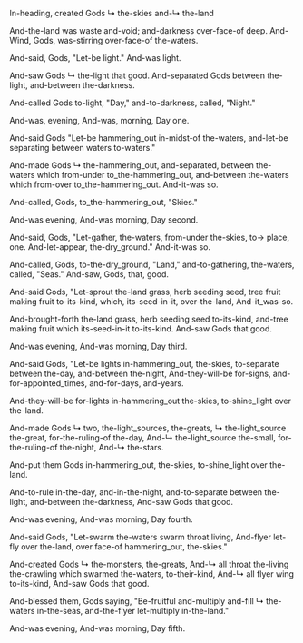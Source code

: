 In-heading, created Gods ↳ the-skies and-↳ the-land

And-the-land was waste and-void; 
and-darkness over-face-of deep.
And-Wind, Gods, was-stirring over-face-of the-waters.

And-said, Gods, "Let-be light."
And-was light.

And-saw Gods ↳ the-light that good. 
And-separated Gods between the-light, and-between the-darkness.

And-called Gods to-light, "Day,"
and-to-darkness, called, "Night."

And-was, evening, 
And-was, morning, 
Day one.

And-said Gods "Let-be hammering_out in-midst-of the-waters,
and-let-be separating between waters to-waters."

And-made Gods ↳ the-hammering_out, 
and-separated, between the-waters which from-under to_the-hammering_out, and-between the-waters which from-over to_the-hammering_out. 
And-it-was so.

And-called, Gods, to_the-hammering_out, "Skies."

And-was evening, 
And-was morning, 
Day second.

And-said, Gods, "Let-gather, the-waters, from-under the-skies, to→ place, one.
And-let-appear, the-dry_ground."
And-it-was so.

And-called, Gods, to-the-dry_ground, "Land,"
and-to-gathering, the-waters, called, "Seas."
And-saw, Gods, that, good.

And-said Gods, "Let-sprout the-land grass, herb seeding seed, tree fruit making fruit to-its-kind, which, its-seed-in-it, over-the-land, 
And-it_was-so.

And-brought-forth the-land grass, herb seeding seed to-its-kind, and-tree making fruit which its-seed-in-it to-its-kind. 
And-saw Gods that good.

And-was evening, 
And-was morning, 
Day third.

And-said Gods, "Let-be lights in-hammering_out, the-skies, to-separate between the-day, and-between the-night, 
And-they-will-be for-signs, and-for-appointed_times, and-for-days, and-years.

And-they-will-be for-lights in-hammering_out the-skies, to-shine_light over the-land.

And-made Gods ↳ two, the-light_sources, the-greats, 
↳ the-light_source the-great, for-the-ruling-of the-day, 
And-↳ the-light_source the-small, for-the-ruling-of the-night, 
And-↳ the-stars.

And-put them Gods in-hammering_out, the-skies, to-shine_light over the-land.

And-to-rule in-the-day, and-in-the-night, 
and-to-separate between the-light, and-between the-darkness, 
And-saw Gods that good.

And-was evening, 
And-was morning, 
Day fourth.

And-said Gods, "Let-swarm the-waters swarm throat living, 
And-flyer let-fly over the-land, over face-of hammering_out, the-skies."

And-created Gods ↳ the-monsters, the-greats, 
And-↳ all throat the-living the-crawling which swarmed the-waters, to-their-kind, And-↳ all flyer wing to-its-kind, 
And-saw Gods that good.

And-blessed them, Gods saying, "Be-fruitful and-multiply and-fill ↳ the-waters in-the-seas, and-the-flyer let-multiply in-the-land."

And-was evening, 
And-was morning, 
Day fifth.
